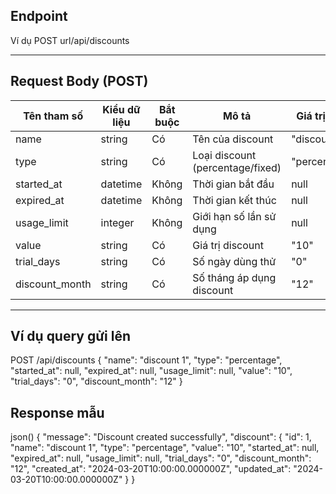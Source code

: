 
## Endpoint 
Ví dụ
POST url/api/discounts

---

## Request Body (POST)
| Tên tham số | Kiểu dữ liệu | Bắt buộc | Mô tả | Giá trị mẫu |
|------------------|--------------|----------|------------------------------------------------|-------------|
| name | string | Có | Tên của discount | "discount 1"|
| type | string | Có | Loại discount (percentage/fixed) | "percentage"|
| started_at | datetime | Không | Thời gian bắt đầu | null |
| expired_at | datetime | Không | Thời gian kết thúc | null |
| usage_limit | integer | Không | Giới hạn số lần sử dụng | null |
| value | string | Có | Giá trị discount | "10" |
| trial_days | string | Có | Số ngày dùng thử | "0" |
| discount_month | string | Có | Số tháng áp dụng discount | "12" |

---

## Ví dụ query gửi lên

POST /api/discounts
{
    "name": "discount 1",
    "type": "percentage",
    "started_at": null,
    "expired_at": null,
    "usage_limit": null,
    "value": "10",
    "trial_days": "0",
    "discount_month": "12"
}

## Response mẫu
json()
{
    "message": "Discount created successfully",
    "discount": {
        "id": 1,
        "name": "discount 1",
        "type": "percentage",
        "value": "10",
        "started_at": null,
        "expired_at": null,
        "usage_limit": null,
        "trial_days": "0",
        "discount_month": "12",
        "created_at": "2024-03-20T10:00:00.000000Z",
        "updated_at": "2024-03-20T10:00:00.000000Z"
    }
}
